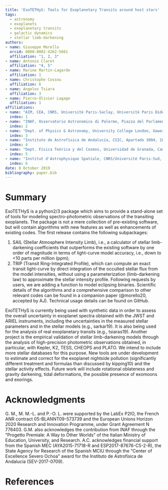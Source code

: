 ```yaml
---
title: 'ExoTETHyS: Tools for Exoplanetary Transits around host stars'
tags:
  - astronomy
  - exoplanets
  - exoplanetary transits
  - galactic dynamics
  - stellar limb-darkening
authors:
- name: Giuseppe Morello
  orcid: 0000-0002-4262-5661
  affiliation: "1, 2, 3"
- name: Antonio Claret
  affiliation: "4, 5"
- name: Marine Martin-Lagarde
  affiliation: 1  
- name: Christophe Cossou
  affiliation: 6  
- name: Angelos Tsiara
  affiliation: 3  
- name: Pierre-Olivier Lagage
  affiliation: 1  
affiliations:
- name: "AIM, CEA, CNRS, Université Paris-Saclay, Université Paris Diderot, Sorbonne Paris Cité, F-91191 Gif-sur-Yvette, France"  
  index: 1  
- name: "INAF, Osservatorio Astronomico di Palermo, Piazza del Parlamento 1, 90134 Palermo, Italy"  
  index: 2  
- name: "Dept. of Physics & Astronomy, University College London, Gower Street, WC1E 6BT London, UK"  
  index: 3  
- name: "Instituto de Astrofísica de Andalucía, CSIC, Apartado 3004, 18080 Granada, Spain"
  index: 4  
- name: "Dept. Física Teórica y del Cosmos, Universidad de Granada, Campus de Fuentenueva s/n, 10871, Granada, Spain"  
  index: 5  
- name: "Institut d'Astrophysique Spatiale, CNRS/Université Paris-Sud, Université Paris-Saclay, bâtiment 121, Université Paris-Sud, 91405, Orsay Cedex, France"
  index: 6
date: 8 October 2019
bibliography: paper.bib
---
```


# Summary

ExoTETHyS is a python2/3 package which aims to provide a stand-alone set of tools for modeling spectro-photometric observations of the transiting exoplanets. The package is not a mere collection of pre-existing software, but will contain algorithms with new features as well as enhancements of existing codes. The first release contains the following subpackages:  
1. SAIL (Stellar Atmosphere Intensity Limb), i.e., a calculator of stellar limb-darkening coefficients that outperforms the existing software by one order of magnitude in terms of light-curve model accuracy, i.e., down to <10 parts per million (ppm);  
2. TRIP (Transit Ring-Integrated Profile), which can compute an exact transit light-curve by direct integration of the occulted stellar flux from the model intensities, without using a parameterization (limb-darkening law) to approximate the stellar intensity profile. Following requests by users, we are adding a function to model eclipsing binaries.
Scientific details of the algorithms and a comprehensive comparison to other relevant codes can be found in a companion paper (@morello20, accepted by AJ). Technical usage details can be found on GitHub.

ExoTETHyS is currently being used with synthetic data in order to assess the overall uncertainty in exoplanet spectra obtained with the JWST and ARIEL instruments, including the uncertainties in the measured stellar parameters and in the stellar models (e.g., sarkar19). It is also being used for the analysis of real exoplanetary transits (e.g., tsiaras19). Another project is the empirical validation of stellar limb-darkening models through the analysis of high-precision photometric observations obtained, in particular, with Kepler, K2, TESS, CHEOPS and PLATO. We intend to include more stellar databases for this purpose. New tools are under development to estimate and correct for the exoplanet nightside pollution (significantly different treatment and formulas than discussed by kipping10) and the stellar activity effects. Future work will include rotational oblateness and gravity darkening, tidal deformations, the possible presence of exomoons and exorings.


# Acknowledgments  
G. M., M. M.-L. and P.-O. L. were supported by the LabEx P2IO, the French ANR contract 05-BLANNT09-573739 and the European Unions Horizon 2020 Research and Innovation Programme, under Grant Agreement N 776403. G.M. also acknowledges the contribution from INAF through the "Progetto Premiale: A Way to Other Worlds" of the Italian Ministry of Education, University, and Research.
A.C. acknowledges financial support from the Spanish MEC (AYA2015-71718-R and ESP2017-87676-C5-2-R), the State Agency for Research of the Spanish MCIU through the "Center of Excellence Severo Ochoa" award for the Instituto de Astrofísica de Andalucía (SEV-2017-0709).

# References
